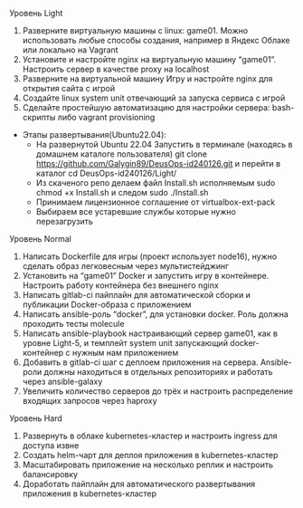 Уровень Light
1. Разверните виртуальную машины с linux: game01. Можно использовать любые способы создания, например в Яндекс Облаке или локально на Vagrant
2. Установите и настройте nginx на виртуальную машину “game01”. Настроить сервер в качестве proxy на localhost
3. Разверните на виртуальной машину Игру и настройте nginx для открытия сайта с игрой
4. Создайте linux system unit отвечающий за запуска сервиса с игрой
5. Сделайте простейшую автоматизацию для настройки сервера: bash-скрипты либо vagrant provisioning
 -  Этапы развертывания(Ubuntu22.04):
       - На развернутой Ubuntu 22.04 Запустить в терминале (находясь в домашнем каталоге пользователя) git clone https://github.com/Galygin89/DeusOps-id240126.git и перейти в каталог cd DeusOps-id240126/Light/
       - Из скаченого репо делаем файл Install.sh исполняемым sudo chmod +x Install.sh и следом sudo ./Install.sh
       - Принимаем лицензионное соглашение от virtualbox-ext-pack
       - Выбираем все устаревшие службы которые нужно перезагрузить
   

Уровень Normal
1. Написать Dockerfile для игры (проект использует node16), нужно сделать образ легковесным через мультистейджинг
2. Установить на “game01” Docker и запустить игру в контейнере. Настроить работу контейнера без внешнего nginx
3. Написать gitlab-ci пайплайн для автоматической сборки и публикации Docker-образа с приложением
4. Написать ansible-роль “docker”, для установки docker. Роль должна проходить тесты molecule
5. Написать ansible-playbook настраивающий сервер game01, как в уровне Light-5, и темплейт system unit запускающий docker-контейнер с нужным нам приложением
6. Добавить в gitlab-ci шаг с деплоем приложения на сервера. Ansible-роли должны находиться в отдельных репозиториях и работать через ansible-galaxy
7. Увеличить количество серверов до трёх и настроить распределение входящих запросов через haproxy 


Уровень Hard
1. Развернуть в облаке kubernetes-кластер и настроить ingress для доступа извне
2. Создать helm-чарт для деплоя приложения в kubernetes-кластер
3. Масштабировать приложение на несколько реплик и настроить балансировку
4. Доработать пайплайн для автоматического развертывания приложения в kubernetes-кластер
